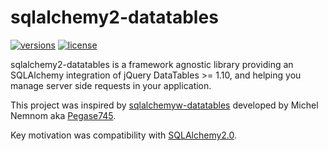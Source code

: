 # sqlalchemy2-datatables

[![versions](https://img.shields.io/pypi/pyversions/sqlalchemy2-datatables.svg)](https://github.com/hniedner/sqlalchemy2-datatables)
[![license](https://img.shields.io/github/license/pydantic/pydantic.svg)](https://github.com/pydantic/pydantic/blob/main/LICENSE)

sqlalchemy2-datatables is a framework agnostic library providing an SQLAlchemy integration of
jQuery DataTables >= 1.10, and helping you manage server side requests in your application.

This project was inspired by [sqlalchemyw-datatables](https://github.com/Pegase745/sqlalchemy-datatables)
developed by Michel Nemnom aka [Pegase745](https://github.com/Pegase745).

Key motivation was compatibility with [SQLAlchemy2.0](https://docs.sqlalchemy.org/en/20/).
